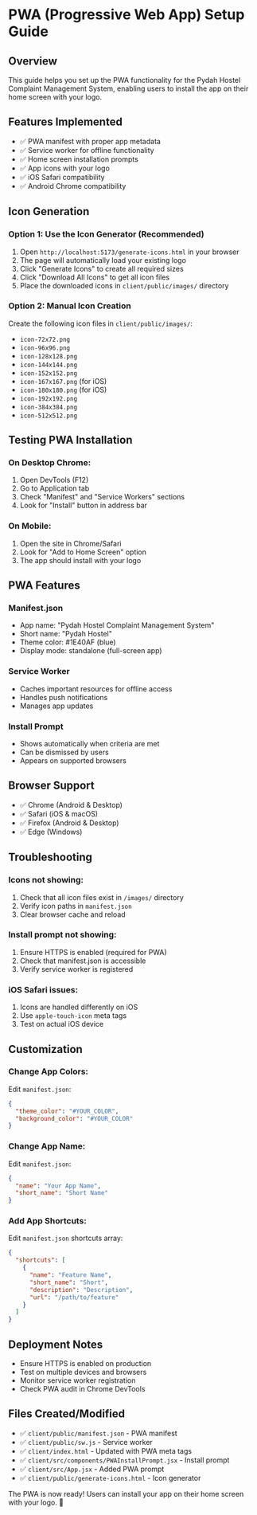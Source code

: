 # PWA (Progressive Web App) Setup Guide

## Overview
This guide helps you set up the PWA functionality for the Pydah Hostel Complaint Management System, enabling users to install the app on their home screen with your logo.

## Features Implemented
- ✅ PWA manifest with proper app metadata
- ✅ Service worker for offline functionality
- ✅ Home screen installation prompts
- ✅ App icons with your logo
- ✅ iOS Safari compatibility
- ✅ Android Chrome compatibility

## Icon Generation

### Option 1: Use the Icon Generator (Recommended)
1. Open `http://localhost:5173/generate-icons.html` in your browser
2. The page will automatically load your existing logo
3. Click "Generate Icons" to create all required sizes
4. Click "Download All Icons" to get all icon files
5. Place the downloaded icons in `client/public/images/` directory

### Option 2: Manual Icon Creation
Create the following icon files in `client/public/images/`:
- `icon-72x72.png`
- `icon-96x96.png`
- `icon-128x128.png`
- `icon-144x144.png`
- `icon-152x152.png`
- `icon-167x167.png` (for iOS)
- `icon-180x180.png` (for iOS)
- `icon-192x192.png`
- `icon-384x384.png`
- `icon-512x512.png`

## Testing PWA Installation

### On Desktop Chrome:
1. Open DevTools (F12)
2. Go to Application tab
3. Check "Manifest" and "Service Workers" sections
4. Look for "Install" button in address bar

### On Mobile:
1. Open the site in Chrome/Safari
2. Look for "Add to Home Screen" option
3. The app should install with your logo

## PWA Features

### Manifest.json
- App name: "Pydah Hostel Complaint Management System"
- Short name: "Pydah Hostel"
- Theme color: #1E40AF (blue)
- Display mode: standalone (full-screen app)

### Service Worker
- Caches important resources for offline access
- Handles push notifications
- Manages app updates

### Install Prompt
- Shows automatically when criteria are met
- Can be dismissed by users
- Appears on supported browsers

## Browser Support
- ✅ Chrome (Android & Desktop)
- ✅ Safari (iOS & macOS)
- ✅ Firefox (Android & Desktop)
- ✅ Edge (Windows)

## Troubleshooting

### Icons not showing:
1. Check that all icon files exist in `/images/` directory
2. Verify icon paths in `manifest.json`
3. Clear browser cache and reload

### Install prompt not showing:
1. Ensure HTTPS is enabled (required for PWA)
2. Check that manifest.json is accessible
3. Verify service worker is registered

### iOS Safari issues:
1. Icons are handled differently on iOS
2. Use `apple-touch-icon` meta tags
3. Test on actual iOS device

## Customization

### Change App Colors:
Edit `manifest.json`:
```json
{
  "theme_color": "#YOUR_COLOR",
  "background_color": "#YOUR_COLOR"
}
```

### Change App Name:
Edit `manifest.json`:
```json
{
  "name": "Your App Name",
  "short_name": "Short Name"
}
```

### Add App Shortcuts:
Edit `manifest.json` shortcuts array:
```json
{
  "shortcuts": [
    {
      "name": "Feature Name",
      "short_name": "Short",
      "description": "Description",
      "url": "/path/to/feature"
    }
  ]
}
```

## Deployment Notes
- Ensure HTTPS is enabled on production
- Test on multiple devices and browsers
- Monitor service worker registration
- Check PWA audit in Chrome DevTools

## Files Created/Modified
- ✅ `client/public/manifest.json` - PWA manifest
- ✅ `client/public/sw.js` - Service worker
- ✅ `client/index.html` - Updated with PWA meta tags
- ✅ `client/src/components/PWAInstallPrompt.jsx` - Install prompt
- ✅ `client/src/App.jsx` - Added PWA prompt
- ✅ `client/public/generate-icons.html` - Icon generator

The PWA is now ready! Users can install your app on their home screen with your logo. 🚀 